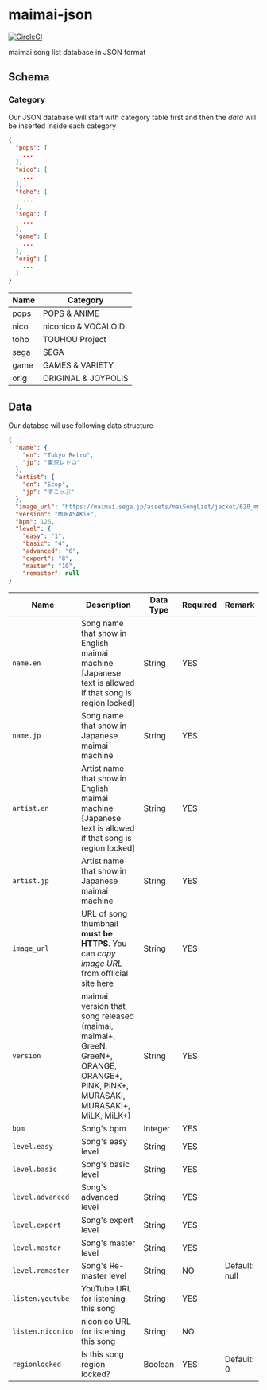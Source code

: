 maimai-json
===========

[![CircleCI](https://circleci.com/gh/rayriffy/maimai-json.svg?style=svg)](https://circleci.com/gh/rayriffy/maimai-json)

maimai song list database in JSON format

Schema
------

### Category

Our JSON database will start with category table first and then the *data* will be inserted inside each category

```json
{
  "pops": [
    ...
  ],
  "nico": [
    ...
  ],
  "toho": [
    ...
  ],
  "sega": [
    ...
  ],
  "game": [
    ...
  ],
  "orig": [
    ...
  ]
}
```

| Name   | Category            |
| ------ | ------------------- |
| pops   | POPS & ANIME        |
| nico   | niconico & VOCALOID |
| toho   | TOUHOU Project      |
| sega   | SEGA                |
| game   | GAMES & VARIETY     |
| orig   | ORIGINAL & JOYPOLIS |

## Data

Our databse wil use following data structure

```json
{
  "name": {
    "en": "Tokyo Retro",
    "jp": "東京レトロ"
  },
  "artist": {
    "en": "Scop",
    "jp": "すこっぷ"
  },
  "image_url": "https://maimai.sega.jp/assets/maiSongList/jacket/620_mms_tokyo_retro.jpg",
  "version": "MURASAKi+",
  "bpm": 126,
  "level": {
    "easy": "1",
    "basic": "4",
    "advanced": "6",
    "expert": "8",
    "master": "10",
    "remaster": null
}
```

| Name               | Description                                                                                                                        | Data Type   | Required    | Remark          |
| ------------------ | ---------------------------------------------------------------------------------------------------------------------------------- | ----------- | ----------- | --------------- |
| `name.en`          | Song name that show in English maimai machine [Japanese text is allowed if that song is region locked]                             | String      | YES         |                 |
| `name.jp`          | Song name that show in Japanese maimai machine                                                                                     | String      | YES         |                 |
| `artist.en`        | Artist name that show in English maimai machine [Japanese text is allowed if that song is region locked]                           | String      | YES         |                 |
| `artist.jp`        | Artist name that show in Japanese maimai machine                                                                                   | String      | YES         |                 |
| `image_url`        | URL of song thumbnail **must be HTTPS**. You can *copy image URL* from offlicial site [here](https://maimai.sega.jp/song/)         | String      | YES         |                 |
| `version`          | maimai version that song released (maimai, maimai+, GreeN, GreeN+, ORANGE, ORANGE+, PiNK, PiNK+, MURASAKi, MURASAKi+, MiLK, MiLK+) | String      | YES         |                 |
| `bpm`              | Song's bpm                                                                                                                         | Integer     | YES         |                 |
| `level.easy`       | Song's easy level                                                                                                                  | String      | YES         |                 |
| `level.basic`      | Song's basic level                                                                                                                 | String      | YES         |                 |
| `level.advanced`   | Song's advanced level                                                                                                              | String      | YES         |                 |
| `level.expert`     | Song's expert level                                                                                                                | String      | YES         |                 |
| `level.master`     | Song's master level                                                                                                                | String      | YES         |                 |
| `level.remaster`   | Song's Re-master level                                                                                                             | String      | NO          | Default: null   |
| `listen.youtube`   | YouTube URL for listening this song                                                                                                | String      | YES         |                 |
| `listen.niconico`  | niconico URL for listening this song                                                                                               | String      | NO          |                 |
| `regionlocked`     | Is this song region locked?                                                                                                        | Boolean     | YES         | Default: 0      |